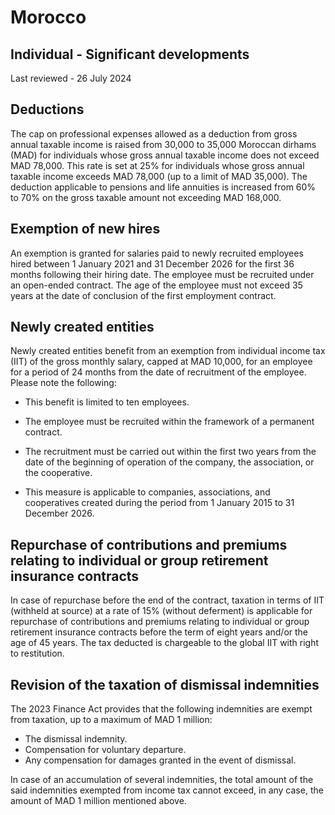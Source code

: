 # Morocco
## Individual - Significant developments
Last reviewed - 26 July 2024
## Deductions
The cap on professional expenses allowed as a deduction from gross annual taxable income is raised from 30,000 to 35,000 Moroccan dirhams (MAD) for individuals whose gross annual taxable income does not exceed MAD 78,000.
This rate is set at 25% for individuals whose gross annual taxable income exceeds MAD 78,000 (up to a limit of MAD 35,000).
The deduction applicable to pensions and life annuities is increased from 60% to 70% on the gross taxable amount not exceeding MAD 168,000.
## Exemption of new hires
An exemption is granted for salaries paid to newly recruited employees hired between 1 January 2021 and 31 December 2026 for the first 36 months following their hiring date.
The employee must be recruited under an open-ended contract.
The age of the employee must not exceed 35 years at the date of conclusion of the first employment contract.
## Newly created entities
Newly created entities benefit from an exemption from individual income tax (IIT) of the gross monthly salary, capped at MAD 10,000, for an employee for a period of 24 months from the date of recruitment of the employee.
Please note the following:
  * This benefit is limited to ten employees.


  * The employee must be recruited within the framework of a permanent contract.
  * The recruitment must be carried out within the first two years from the date of the beginning of operation of the company, the association, or the cooperative.


  * This measure is applicable to companies, associations, and cooperatives created during the period from 1 January 2015 to 31 December 2026.


## Repurchase of contributions and premiums relating to individual or group retirement insurance contracts
In case of repurchase before the end of the contract, taxation in terms of IIT (withheld at source) at a rate of 15% (without deferment) is applicable for repurchase of contributions and premiums relating to individual or group retirement insurance contracts before the term of eight years and/or the age of 45 years. 
The tax deducted is chargeable to the global IIT with right to restitution. 
## Revision of the taxation of dismissal indemnities
The 2023 Finance Act provides that the following indemnities are exempt from taxation, up to a maximum of MAD 1 million:
  * The dismissal indemnity.
  * Compensation for voluntary departure.
  * Any compensation for damages granted in the event of dismissal.


In case of an accumulation of several indemnities, the total amount of the said indemnities exempted from income tax cannot exceed, in any case, the amount of MAD 1 million mentioned above.
